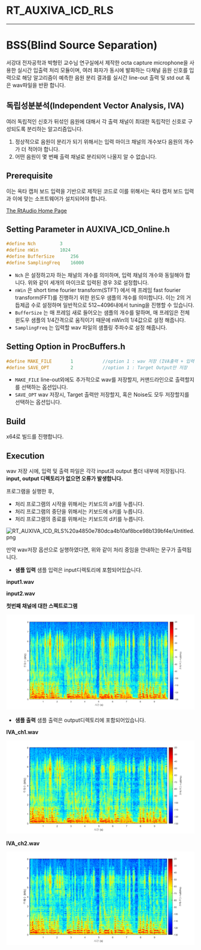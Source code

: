 # RT_AUXIVA_ICD_RLS

---

# **BSS(Blind Source Separation)**

서강대 전자공학과 박형민 교수님 연구실에서 제작한 octa capture microphone을 사용한 실시간 입출력 처리 모듈이며, 여러 화자가 동시에 발화하는 다채널 음원 신호를 입력으로 해당 알고리즘이 예측한 음원 분리 결과를 실시간 line-out 출력 및 std out 혹은 wav파일을 반환 합니다.

## **독립성분분석(Independent Vector Analysis, IVA)**

여러 독립적인 신호가 뒤섞인 음원에 대해서 각 출력 채널이 최대한 독립적인 신호로 구성되도록 분리하는 알고리즘입니다.

1. 정상적으로 음원이 분리가 되기 위해서는 입력 마이크 채널의 개수보다 음원의 개수가 더 적어야 합니다.
2. 어떤 음원이 몇 번째 출력 채널로 분리되어 나올지 알 수 없습니다.

## Prerequisite

이는 옥타 캡처 보드 입력을 기반으로 제작된 코드로 이를 위해서는 옥타 캡처 보드 입력과 이에 맞는 소프트웨어가 설치되어야 합니다.

[The RtAudio Home Page](https://www.music.mcgill.ca/~gary/rtaudio/)

## Setting Parameter in AUXIVA_ICD_Online.h

```cpp
#define Nch			3
#define nWin		1024
#define BufferSize		256
#define SamplingFreq    16000
```

- `Nch` 은 설정하고자 하는 채널의 개수를 의미하며, 입력 채널의 개수와 동일해야 합니다. 위와 같이 세개의 마이크로 입력된 경우 3로 설정합니다.
- `nWin` 은 short time fourier transform(STFT) 에서 매 프레임 fast fourier transform(FFT)를 진행하기 위한 윈도우 샘플의 개수를 의미합니다. 이는 2의 거듭제곱 수로 설정하며 일반적으로 512~4096내에서 tuning을 진행할 수 있습니다.
- `BufferSize` 는 매 프레임 새로 들어오는 샘플의 개수를 말하며, 매 프레임은 전체 윈도우 샘플의 1/4간격으로 움직이기 때문에 nWin의 1/4값으로 설정 해줍니다.
- `SamplingFreq` 는 입력할 wav 파일의 샘플링 주파수로 설정 해줍니다.

## Setting Option in ProcBuffers.h

```cpp
#define MAKE_FILE		1			//option 1 : wav 저장 (IVA출력 + 입력원본)		2: strout 출력(IVA출력)		3: strout 출력 (IVA출력 + 입력 원본)
#define SAVE_OPT		2			//option 1 : Target Output만 저장				2: Target 과 Noise Output 모두 저장
```

- `MAKE_FILE`  line-out외에도 추가적으로 wav를 저장할지, 커맨드라인으로 출력할지를 선택하는 옵션입니다.
- `SAVE_OPT` wav 저장시, Target 출력만 저장할지, 혹은 Noise도 모두 저장할지를 선택하는 옵션입니다.

## Build

x64로 빌드를 진행합니다.

## Execution

wav 저장 시에, 입력 및 출력 파일은 각각 input과 output 폴더 내부에 저장됩니다. **input, output 디렉토리가 없으면 오류가 발생합니다.**

프로그램을 실행한 후,

- 처리 프로그램의 시작을 위해서는 키보드의 a키를 누릅니다.
- 처리 프로그램의 중단을 위해서는 키보드에 s키를 누릅니다.
- 처리 프로그램의 종료를 위해서는 키보드의 d키를 누릅니다.

![RT_AUXIVA_ICD_RLS%20a4850e780dca4b10af8bce98b139bf4e/Untitled.png](RT_AUXIVA_ICD_RLS%20a4850e780dca4b10af8bce98b139bf4e/Untitled.png)

만약 wav저장 옵션으로 실행하였다면, 위와 같이 처리 중임을 안내하는 문구가 출력됩니다.

- **샘플 입력**
샘플 입력은 input디렉토리에 포함되어있습니다.

**input1.wav**

**input2.wav**


**첫번째 채널에 대한 스펙트로그램**

![./Sample_Spec/IN_spec.png](./Sample_Spec/IN_Spec.png)

- **샘플 출력**
샘플 출력은 output디렉토리에 포함되어있습니다.

**IVA_ch1.wav**

![./Sample_Spec/IVA_spec1.png](./Sample_Spec/OUT1_Spec.png)

**IVA_ch2.wav**

![./Sample_Spec/IVA_spec2.png](./Sample_Spec/OUT2_Spec.png)
